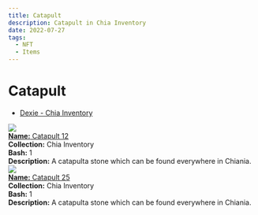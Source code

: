 ```yaml
---
title: Catapult
description: Catapult in Chia Inventory
date: 2022-07-27
tags:
  - NFT
  - Items
---
```


# Catapult

- [Dexie - Chia Inventory]()

<div class="item_thumbnail_detail">
<img src="https://zfq2qd6at4h2vbqc2pqgvlbu4uvtv25ygfnxz54n4azdqktlmdbq.arweave.net/yWGoD8CfD6qGAtPgaqw05Ss667gxW3z3jeAyOCprYMM"><br/>
<div><a href="https://www.spacescan.io/xch/coin/0x9d95e5345024013d24079a6aa4099f1486733a1e3cca3a5634e9ebc8e5ac42eb"><strong>Name:</strong> Catapult 12</a></div>
<div><strong>Collection:</strong> Chia Inventory</div>
<div><strong>Bash:</strong> 1</div>
<div><strong>Description:</strong> A catapulta stone which can be found everywhere in Chiania.</div>
</div>
<div class="item_thumbnail_detail">
<img src="https://aj3eiki5k4vr554tlggsceo7o5z4u7s7fkapue5kahfrarnleu.arweave.net/AnZEKR1-XKx73k1mNIRHfd3PKfl8qgPoTqgHLEEWrJc"><br/>
<div><a href="https://www.spacescan.io/xch/coin/0x60220ad19355d297ec430a141a69175267f900bbb3ca95083b791f74a6f50b5e"><strong>Name:</strong> Catapult 25</a></div>
<div><strong>Collection:</strong> Chia Inventory</div>
<div><strong>Bash:</strong> 1</div>
<div><strong>Description:</strong> A catapulta stone which can be found everywhere in Chiania.</div>
</div>

